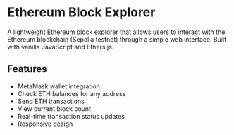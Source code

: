 # Ethereum Block Explorer

A lightweight Ethereum block explorer that allows users to interact with the Ethereum blockchain (Sepolia testnet) through a simple web interface. Built with vanilla JavaScript and Ethers.js.

## Features

- MetaMask wallet integration
- Check ETH balances for any address
- Send ETH transactions
- View current block count
- Real-time transaction status updates
- Responsive design